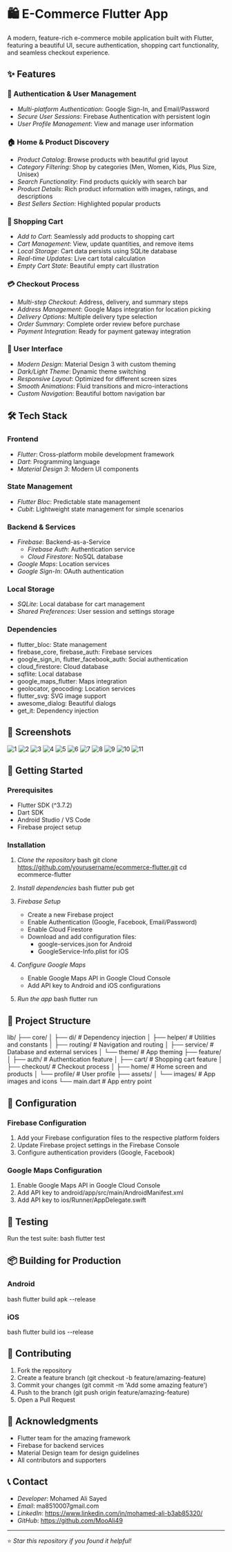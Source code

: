 # 🛍 E-Commerce Flutter App

A modern, feature-rich e-commerce mobile application built with Flutter, featuring a beautiful UI, secure authentication, shopping cart functionality, and seamless checkout experience.

## ✨ Features

### 🔐 Authentication & User Management
- *Multi-platform Authentication*: Google Sign-In, and Email/Password
- *Secure User Sessions*: Firebase Authentication with persistent login
- *User Profile Management*: View and manage user information

### 🏠 Home & Product Discovery
- *Product Catalog*: Browse products with beautiful grid layout
- *Category Filtering*: Shop by categories (Men, Women, Kids, Plus Size, Unisex)
- *Search Functionality*: Find products quickly with search bar
- *Product Details*: Rich product information with images, ratings, and descriptions
- *Best Sellers Section*: Highlighted popular products

### 🛒 Shopping Cart
- *Add to Cart*: Seamlessly add products to shopping cart
- *Cart Management*: View, update quantities, and remove items
- *Local Storage*: Cart data persists using SQLite database
- *Real-time Updates*: Live cart total calculation
- *Empty Cart State*: Beautiful empty cart illustration

### 💳 Checkout Process
- *Multi-step Checkout*: Address, delivery, and summary steps
- *Address Management*: Google Maps integration for location picking
- *Delivery Options*: Multiple delivery type selection
- *Order Summary*: Complete order review before purchase
- *Payment Integration*: Ready for payment gateway integration

### 🎨 User Interface
- *Modern Design*: Material Design 3 with custom theming
- *Dark/Light Theme*: Dynamic theme switching
- *Responsive Layout*: Optimized for different screen sizes
- *Smooth Animations*: Fluid transitions and micro-interactions
- *Custom Navigation*: Beautiful bottom navigation bar

## 🛠 Tech Stack

### Frontend
- *Flutter*: Cross-platform mobile development framework
- *Dart*: Programming language
- *Material Design 3*: Modern UI components

### State Management
- *Flutter Bloc*: Predictable state management
- *Cubit*: Lightweight state management for simple scenarios

### Backend & Services
- *Firebase*: Backend-as-a-Service
  - *Firebase Auth*: Authentication service
  - *Cloud Firestore*: NoSQL database
- *Google Maps*: Location services
- *Google Sign-In*: OAuth authentication

### Local Storage
- *SQLite*: Local database for cart management
- *Shared Preferences*: User session and settings storage

### Dependencies
- flutter_bloc: State management
- firebase_core, firebase_auth: Firebase services
- google_sign_in, flutter_facebook_auth: Social authentication
- cloud_firestore: Cloud database
- sqflite: Local database
- google_maps_flutter: Maps integration
- geolocator, geocoding: Location services
- flutter_svg: SVG image support
- awesome_dialog: Beautiful dialogs
- get_it: Dependency injection

## 📱 Screenshots
![1](https://github.com/user-attachments/assets/38a90eed-3bb2-483e-9638-23cccc9be03e)
![2](https://github.com/user-attachments/assets/2a2ea779-fcb5-4ad1-b7aa-163bb205633e)
![3](https://github.com/user-attachments/assets/b26bdc50-cee3-4f51-9c03-b08b1ef8fed9)
![4](https://github.com/user-attachments/assets/45ef1ebe-2aa3-4909-b108-619b72b96796)
![5](https://github.com/user-attachments/assets/18df462f-03eb-4bdc-b0da-ddbccf8c71ef)
![6](https://github.com/user-attachments/assets/b5b575f1-7325-490b-b6fe-723093088e86)
![7](https://github.com/user-attachments/assets/c423b6c1-93d3-4897-a090-3655d844b346)
![8](https://github.com/user-attachments/assets/f7984df5-5f28-4451-b2de-f461cf74e7e0)
![9](https://github.com/user-attachments/assets/c7e434f4-c257-4266-a87d-be3b116d5964)
![10](https://github.com/user-attachments/assets/6b6719da-fddd-446c-9ad1-c7565bcbbaee)
![11](https://github.com/user-attachments/assets/93192c05-022b-4e21-9329-c7ce60c1e5b4)

## 🚀 Getting Started

### Prerequisites
- Flutter SDK (^3.7.2)
- Dart SDK
- Android Studio / VS Code
- Firebase project setup

### Installation

1. *Clone the repository*
   bash
   git clone https://github.com/yourusername/ecommerce-flutter.git
   cd ecommerce-flutter
   

2. *Install dependencies*
   bash
   flutter pub get
   

3. *Firebase Setup*
   - Create a new Firebase project
   - Enable Authentication (Google, Facebook, Email/Password)
   - Enable Cloud Firestore
   - Download and add configuration files:
     - google-services.json for Android
     - GoogleService-Info.plist for iOS

4. *Configure Google Maps*
   - Enable Google Maps API in Google Cloud Console
   - Add API key to Android and iOS configurations

5. *Run the app*
   bash
   flutter run
   

## 📁 Project Structure


lib/
├── core/
│   ├── di/                 # Dependency injection
│   ├── helper/             # Utilities and constants
│   ├── routing/            # Navigation and routing
│   ├── service/            # Database and external services
│   └── theme/              # App theming
├── feature/
│   ├── auth/               # Authentication feature
│   ├── cart/               # Shopping cart feature
│   ├── checkout/           # Checkout process
│   ├── home/               # Home screen and products
│   └── profile/            # User profile
├── assets/
│   └── images/             # App images and icons
└── main.dart               # App entry point


## 🔧 Configuration

### Firebase Configuration
1. Add your Firebase configuration files to the respective platform folders
2. Update Firebase project settings in the Firebase Console
3. Configure authentication providers (Google, Facebook)

### Google Maps Configuration
1. Enable Google Maps API in Google Cloud Console
2. Add API key to android/app/src/main/AndroidManifest.xml
3. Add API key to ios/Runner/AppDelegate.swift

## 🧪 Testing

Run the test suite:
bash
flutter test


## 📦 Building for Production

### Android
bash
flutter build apk --release


### iOS
bash
flutter build ios --release


## 🤝 Contributing

1. Fork the repository
2. Create a feature branch (git checkout -b feature/amazing-feature)
3. Commit your changes (git commit -m 'Add some amazing feature')
4. Push to the branch (git push origin feature/amazing-feature)
5. Open a Pull Request


## 🙏 Acknowledgments

- Flutter team for the amazing framework
- Firebase for backend services
- Material Design team for design guidelines
- All contributors and supporters

## 📞 Contact

- *Developer*: Mohamed Ali Sayed
- *Email*: ma8510007gmail.com
- *LinkedIn*: https://www.linkedin.com/in/mohamed-ali-b3ab85320/
- *GitHub*: https://github.com/MooAli49

---

⭐ *Star this repository if you found it helpful!*
